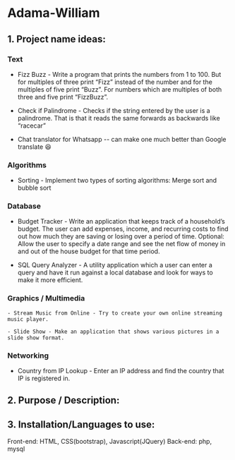 # Adama-William

## 1. Project name ideas:

### Text

   - Fizz Buzz - Write a program that prints the numbers from 1 to 100. But for multiples of three print “Fizz” instead of the number and for the multiples of five print “Buzz”. For numbers which are multiples of both three and five print “FizzBuzz”.

   - Check if Palindrome - Checks if the string entered by the user is a palindrome. That is that it reads the same forwards as backwards like “racecar”

   - Chat translator for Whatsapp -- can make one much better than Google translate :laughing:

### Algorithms

  - Sorting - Implement two types of sorting algorithms: Merge sort and bubble sort

### Database

  - Budget Tracker - Write an application that keeps track of a household’s budget. The user can add expenses, income, and recurring costs to find out how much they are saving or losing over a period of time. Optional: Allow the user to specify a date range and see the net flow of money in and out of the house budget for that time period.

  - SQL Query Analyzer - A utility application which a user can enter a query and have it run against a local database and look for ways to make it more efficient.

  ### Graphics / Multimedia

    - Stream Music from Online - Try to create your own online streaming music player.

    - Slide Show - Make an application that shows various pictures in a slide show format.

### Networking

  - Country from IP Lookup - Enter an IP address and find the country that IP is registered in.

## 2. Purpose / Description:

## 3. Installation/Languages to use:
Front-end: HTML, CSS(bootstrap), Javascript(JQuery)
Back-end: php, mysql
